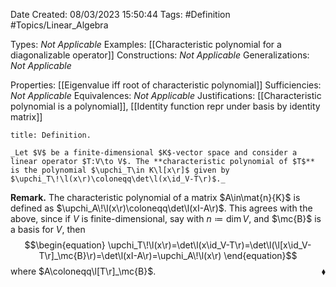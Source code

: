 <div class="topSpace"></div>

Date Created: 08/03/2023 15:50:44
Tags: #Definition #Topics/Linear_Algebra

Types: _Not Applicable_
Examples: [[Characteristic polynomial for a diagonalizable operator]]
Constructions: _Not Applicable_
Generalizations: _Not Applicable_

Properties: [[Eigenvalue iff root of characteristic polynomial]]
Sufficiencies: _Not Applicable_
Equivalences: _Not Applicable_
Justifications: [[Characteristic polynomial is a polynomial]], [[Identity function repr under basis by identity matrix]]

``` ad-Definition
title: Definition.

_Let $V$ be a finite-dimensional $K$-vector space and consider a linear operator $T:V\to V$. The **characteristic polynomial of $T$** is the polynomial $\upchi_T\in K\l[x\r]$ given by $\upchi_T\!\l(x\r)\coloneqq\det\l(x\id_V-T\r)$._

```

**Remark.** The characteristic polynomial of a matrix $A\in\mat{n}{K}$ is defined as $\upchi_A\!\l(x\r)\coloneqq\det\l(xI-A\r)$. This agrees with the above, since if $V$ is finite-dimensional, say with $n\coloneqq\dim V$, and $\mc{B}$ is a basis for $V$, then
$$\begin{equation}
    \upchi_T\!\l(x\r)=\det\l(x\id_V-T\r)=\det\l(\l[x\id_V-T\r]_\mc{B}\r)=\det\l(xI-A\r)=\upchi_A\!\l(x\r)
\end{equation}$$
where $A\coloneqq\l[T\r]_\mc{B}$.<span style="float:right;">$\blacklozenge$</span>

